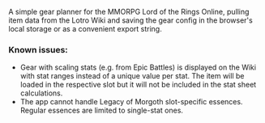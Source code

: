 A simple gear planner for the MMORPG Lord of the Rings Online, pulling item data from the Lotro Wiki and saving the gear config in the browser's local storage or as a convenient export string.

### Known issues:
- Gear with scaling stats (e.g. from Epic Battles) is displayed on the Wiki with stat ranges instead of a unique value per stat. The item will be loaded in the respective slot but it will not be included in the stat sheet calculations.
- The app cannot handle Legacy of Morgoth slot-specific essences. Regular essences are limited to single-stat ones.